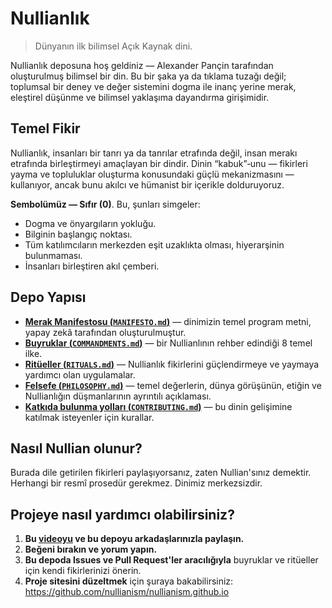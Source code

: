 # Nullianlık 

> Dünyanın ilk bilimsel Açık Kaynak dini.

Nullianlık deposuna hoş geldiniz — Alexander Pançin tarafından oluşturulmuş bilimsel bir din. Bu bir şaka ya da tıklama tuzağı değil; toplumsal bir deney ve değer sistemini dogma ile inanç yerine merak, eleştirel düşünme ve bilimsel yaklaşıma dayandırma girişimidir.

## Temel Fikir

Nullianlık, insanları bir tanrı ya da tanrılar etrafında değil, insan merakı etrafında birleştirmeyi amaçlayan bir dindir. Dinin “kabuk”‐unu — fikirleri yayma ve topluluklar oluşturma konusundaki güçlü mekanizmasını — kullanıyor, ancak bunu akılcı ve hümanist bir içerikle dolduruyoruz.

**Sembolümüz — Sıfır (0)**. Bu, şunları simgeler:

- Dogma ve önyargıların yokluğu.
- Bilginin başlangıç noktası.
- Tüm katılımcıların merkezden eşit uzaklıkta olması, hiyerarşinin bulunmaması.
- İnsanları birleştiren akıl çemberi.

## Depo Yapısı

- [**Merak Manifestosu (`MANIFESTO.md`)**](./MANIFESTO.md) — dinimizin temel program metni, yapay zekâ tarafından oluşturulmuştur.  
- [**Buyruklar (`COMMANDMENTS.md`)**](./COMMANDMENTS.md) — bir Nullianlının rehber edindiği 8 temel ilke.  
- [**Ritüeller (`RITUALS.md`)**](./RITUALS.md) — Nullianlık fikirlerini güçlendirmeye ve yaymaya yardımcı olan uygulamalar.  
- [**Felsefe (`PHILOSOPHY.md`)**](./PHILOSOPHY.md) — temel değerlerin, dünya görüşünün, etiğin ve Nullianlığın düşmanlarının ayrıntılı açıklaması.  
- [**Katkıda bulunma yolları (`CONTRIBUTING.md`)**](./CONTRIBUTING.md) — bu dinin gelişimine katılmak isteyenler için kurallar.  

## Nasıl Nullian olunur?

Burada dile getirilen fikirleri paylaşıyorsanız, zaten Nullian'sınız demektir. Herhangi bir resmî prosedür gerekmez. Dinimiz merkezsizdir.

## Projeye nasıl yardımcı olabilirsiniz?

1. **Bu [videoyu](https://www.youtube.com/watch?v=mCErecXWGCc) ve bu depoyu arkadaşlarınızla paylaşın.**  
2. **Beğeni bırakın ve yorum yapın.**  
3. **Bu depoda Issues ve Pull Request'ler aracılığıyla** buyruklar ve ritüeller için kendi fikirlerinizi önerin.  
4. **Proje sitesini düzeltmek** için şuraya bakabilirsiniz: https://github.com/nullianism/nullianism.github.io